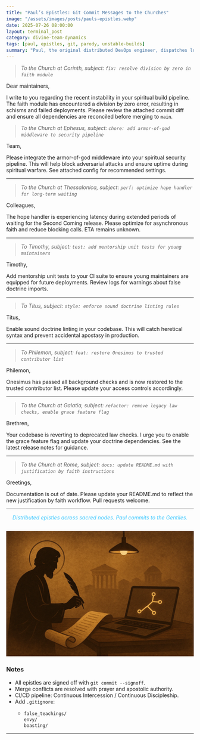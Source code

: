 ```yaml
---
title: "Paul’s Epistles: Git Commit Messages to the Churches"
image: "/assets/images/posts/pauls-epistles.webp"
date: 2025-07-26 08:00:00
layout: terminal_post
category: divine-team-dynamics
tags: [paul, epistles, git, parody, unstable-builds]
summary: "Paul, the original distributed DevOps engineer, dispatches longform commit messages to remote church teams running unstable builds."
---
```


> _To the Church at Corinth, subject: `fix: resolve division by zero in faith module`_


<span class="dropcap">D</span>ear maintainers,

I write to you regarding the recent instability in your spiritual build pipeline. The faith module has encountered a division by zero error, resulting in schisms and failed deployments. Please review the attached commit diff and ensure all dependencies are reconciled before merging to `main`.

> _To the Church at Ephesus, subject: `chore: add armor-of-god middleware to security pipeline`_


<span class="dropcap">T</span>eam,

Please integrate the armor-of-god middleware into your spiritual security pipeline. This will help block adversarial attacks and ensure uptime during spiritual warfare. See attached config for recommended settings.

---

> _To the Church at Thessalonica, subject: `perf: optimize hope handler for long-term waiting`_


<span class="dropcap">C</span>olleagues,

The hope handler is experiencing latency during extended periods of waiting for the Second Coming release. Please optimize for asynchronous faith and reduce blocking calls. ETA remains unknown.

---

> _To Timothy, subject: `test: add mentorship unit tests for young maintainers`_


<span class="dropcap">T</span>imothy,

Add mentorship unit tests to your CI suite to ensure young maintainers are equipped for future deployments. Review logs for warnings about false doctrine imports.

---

> _To Titus, subject: `style: enforce sound doctrine linting rules`_


<span class="dropcap">T</span>itus,

Enable sound doctrine linting in your codebase. This will catch heretical syntax and prevent accidental apostasy in production.

---

> _To Philemon, subject: `feat: restore Onesimus to trusted contributor list`_


<span class="dropcap">P</span>hilemon,

Onesimus has passed all background checks and is now restored to the trusted contributor list. Please update your access controls accordingly.

---

> _To the Church at Galatia, subject: `refactor: remove legacy law checks, enable grace feature flag`_


<span class="dropcap">B</span>rethren,

Your codebase is reverting to deprecated law checks. I urge you to enable the grace feature flag and update your doctrine dependencies. See the latest release notes for guidance.

---

> _To the Church at Rome, subject: `docs: update README.md with justification by faith instructions`_


<span class="dropcap">G</span>reetings,

Documentation is out of date. Please update your README.md to reflect the new justification by faith workflow. Pull requests welcome.

---

<div style="text-align:center; font-style:italic; color:#40c9ff; margin-bottom:2em;">
  Distributed epistles across sacred nodes. Paul commits to the Gentiles.
</div>
<img src="/assets/images/posts/pauls-epistles2.webp" class="med-post-image" alt="Paul's Epistles Illustration"  />


### Notes
- All epistles are signed off with `git commit --signoff`.
- Merge conflicts are resolved with prayer and apostolic authority.
- CI/CD pipeline: Continuous Intercession / Continuous Discipleship.
- Add `.gitignore`:  
    - ```plaintext
      false_teachings/
      envy/
      boasting/
      ```


---

